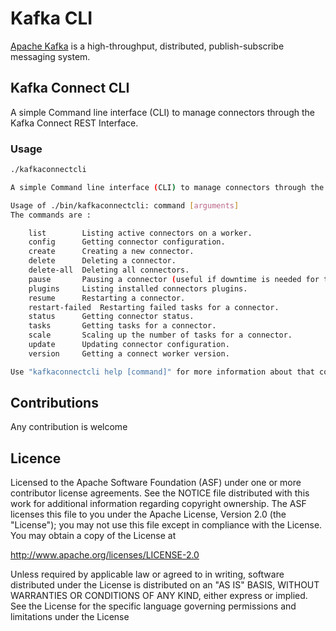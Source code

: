 Kafka CLI
=============================================================

[Apache Kafka](http://kafka.apache.org/) is a high-throughput, distributed, publish-subscribe messaging system.

## Kafka Connect CLI

A simple Command line interface (CLI) to manage connectors through the Kafka Connect REST Interface.

### Usage

```bash
./kafkaconnectcli

A simple Command line interface (CLI) to manage connectors through the Kafka Connect REST Interface.

Usage of ./bin/kafkaconnectcli: command [arguments] 
The commands are : 

	list		Listing active connectors on a worker.
	config		Getting connector configuration.
	create		Creating a new connector.
	delete		Deleting a connector.
	delete-all	Deleting all connectors.
	pause		Pausing a connector (useful if downtime is needed for the system the connector interacts with).
	plugins		Listing installed connectors plugins.
	resume		Restarting a connector.
	restart-failed	Restarting failed tasks for a connector.
	status		Getting connector status.
	tasks		Getting tasks for a connector.
	scale		Scaling up the number of tasks for a connector.
	update		Updating connector configuration.
	version		Getting a connect worker version.

Use "kafkaconnectcli help [command]" for more information about that command.

```

## Contributions
Any contribution is welcome

## Licence
Licensed to the Apache Software Foundation (ASF) under one or more contributor license agreements. See the NOTICE file distributed with this work for additional information regarding copyright ownership. The ASF licenses this file to you under the Apache License, Version 2.0 (the "License"); you may not use this file except in compliance with the License. You may obtain a copy of the License at

http://www.apache.org/licenses/LICENSE-2.0

Unless required by applicable law or agreed to in writing, software distributed under the License is distributed on an "AS IS" BASIS, WITHOUT WARRANTIES OR CONDITIONS OF ANY KIND, either express or implied. See the License for the specific language governing permissions and limitations under the License
